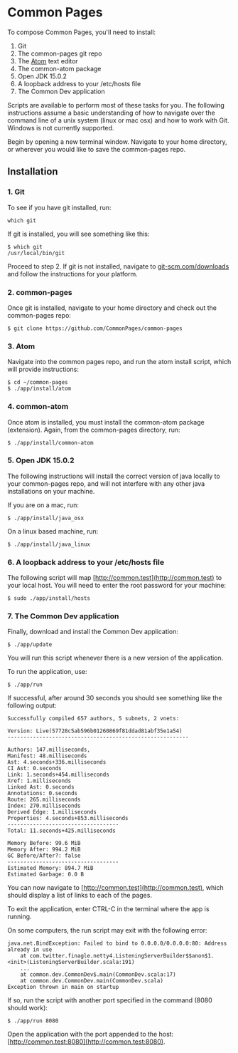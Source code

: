 # Common Pages

To compose Common Pages, you'll need to install:

1. Git
2. The common-pages git repo
3. The [Atom](http://atom.io) text editor
4. The common-atom package
5. Open JDK 15.0.2
6. A loopback address to your /etc/hosts file
7. The Common Dev application

Scripts are available to perform most of these tasks for you. The following instructions assume a basic understanding of how to navigate over the command line of a unix system (linux or mac osx) and how to work with Git. Windows is not currently supported.

Begin by opening a new terminal window. Navigate to your home directory, or wherever you would like to save the common-pages repo.

## Installation

### 1. Git

To see if you have git installed, run:

>
	which git

If git is installed, you will see something like this:

>
	$ which git
	/usr/local/bin/git

Proceed to step 2. If git is not installed, navigate to [git-scm.com/downloads](https://git-scm.com/downloads) and follow the instructions for your platform.

### 2. common-pages

Once git is installed, navigate to your home directory and check out the common-pages repo:

>
	$ git clone https://github.com/CommonPages/common-pages

### 3. Atom

Navigate into the common pages repo, and run the atom install script, which will provide instructions:

>
	$ cd ~/common-pages
	$ ./app/install/atom

### 4. common-atom

Once atom is installed, you must install the common-atom package (extension). Again, from the common-pages directory, run:

>
	$ ./app/install/common-atom

### 5. Open JDK 15.0.2

The following instructions will install the correct version of java locally to your common-pages repo, and will not interfere with any other java installations on your machine.

If you are on a mac, run:

>
	$ ./app/install/java_osx

On a linux based machine, run:

>
	$ ./app/install/java_linux

### 6. A loopback address to your /etc/hosts file

The following script will map [http://common.test](http://common.test) to your local host. You will need to enter the root password for your machine:

>
	$ sudo ./app/install/hosts

### 7. The Common Dev application

Finally, download and install the Common Dev application:

>
	$ ./app/update

You will run this script whenever there is a new version of the application.

To run the application, use:

>
	$ ./app/run

If successful, after around 30 seconds you should see something like the following output:

>
	Successfully compiled 657 authors, 5 subnets, 2 vnets:

	Version: Live(57728c5ab596b01260869f81ddad81abf35e1a54)
	---------------------------------------------------------

	Authors: 147.milliseconds,
	Manifest: 48.milliseconds
	Ast: 4.seconds+336.milliseconds
	CI Ast: 0.seconds
	Link: 1.seconds+454.milliseconds
	Xref: 1.milliseconds
	Linked Ast: 0.seconds
	Annotations: 0.seconds
	Route: 265.milliseconds
	Index: 270.milliseconds
	Derived Edge: 1.milliseconds
	Properties: 4.seconds+853.milliseconds
	-----------------------------------
	Total: 11.seconds+425.milliseconds

	Memory Before: 99.6 MiB
	Memory After: 994.2 MiB
	GC Before/After?: false
	-----------------------------------
	Estimated Memory: 894.7 MiB
	Estimated Garbage: 0.0 B


You can now navigate to [http://common.test](http://common.test), which should display a list of links to each of the pages.

To exit the application, enter CTRL-C in the terminal where the app is running.

On some computers, the run script may exit with the following error:

>
	java.net.BindException: Failed to bind to 0.0.0.0/0.0.0.0:80: Address already in use
		at com.twitter.finagle.netty4.ListeningServerBuilder$$anon$1.<init>(ListeningServerBuilder.scala:191)
		...
		at common.dev.CommonDev$.main(CommonDev.scala:17)
		at common.dev.CommonDev.main(CommonDev.scala)
	Exception thrown in main on startup

If so, run the script with another port specified in the command (8080 should work):

>
	$ ./app/run 8080

Open the application with the port appended to the host: [http://common.test:8080](http://common.test:8080).
